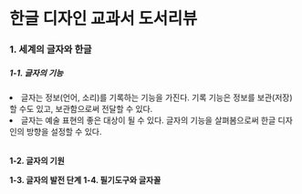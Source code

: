 <h1>한글 디자인 교과서 도서리뷰</h1>

<h3>1. 세계의 글자와 한글</h3>
<h5>1-1. 글자의 기능</h5>
<li>글자는 정보(언어, 소리)를 기록하는 기능을 가진다. 기록 기능은 정보를 보관(저장)할 수도 있고, 보관함으로써 전달할 수 있다.</li>
<li>글자는 예술 표현의 좋은 대상이 될 수 있다. 글자의 기능을 살펴봄으로써 한글 디자인의 방향을 설정할 수 있다.</li> 

<br>

<b>1-2. 글자의 기원</b>


<b>1-3. 글자의 발전 단계</b>
<b>1-4. 필기도구와 글자꼴</b>
